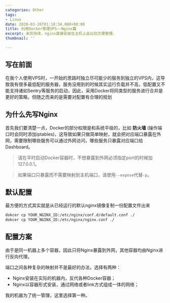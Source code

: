 ```yaml
---
categories: Other
tags:
- Linux
date: 2020-03-26T01:18:34.000+08:00
title: 利用Docker管理VPS——Nginx篇
excerpt: 未完待续，nginx直接安装在主机上会比较方便管理。
thumbnail: ''

---
```

## 写在前面

在我个人使用VPS时，一开始的思路时独立尽可能少的服务到独立的VPS内，这导致我有很多最低配的服务器，服务没用到的时候其实运行负载并不高，低配置又不能支持诸如Sentry等服务的启动，因此，采用Docker将同类型的服务进行合并是更好的策略，但随之而来的是需要对配置有合理的规划

## 为什么先写Nginx

首先我们要清楚一点，Docker的部分权限是和系统平级的，比如 __防火墙__ (操作端口时会同时添加iptables)，这导致如果只做简单映射，就会把对应端口暴露在外网，需要限制哪些服务可以通过外网访问，哪些服务只暴露对应端口给Dashboard。

> 请在平时启动Docker容器时，不想暴露到外网必须指定port的时候加127.0.0.1。

> 如果端口只暴露而不需要映射到主机端口，请使用`--expose`代替`-p`。

## 默认配置

最方便的方式其实就是从已经运行的默认nginx镜像复制一份配置文件出来

```bash
dokcer cp YOUR_NGINX_ID:/etc/nginx/conf.d/default.conf ./
dokcer cp YOUR_NGINX_ID:/etc/nginx/nginx.conf ./
```

## 配置方案

由于是同一机器上多个容器，因此只将Nginx暴露到外网，其他容器均由Nginx进行反向代理。

端口之间各种复杂的映射并不是最好的办法，选择有两种：

- Nginx安装在实际的机器内，反代各种Docker容器；
- Nginx以容器形式安装，通过网络或者link方式组成一体的网络；

我的机器为了统一管理，这里选择第一种。